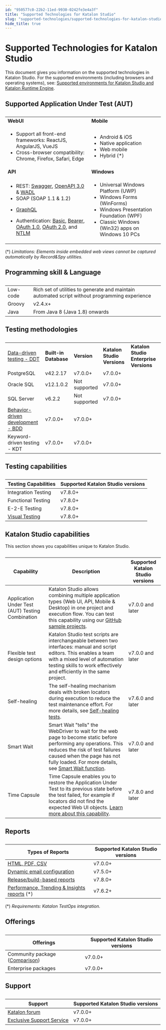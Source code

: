 ```yaml
---
id: "950577c0-22b2-11ed-9930-0242fe3e4a3f"
title: "Supported Technologies for Katalon Studio"
slug: "supported-technologies/supported-technologies-for-katalon-studio"
hide_title: true
---
```


# <a id="id" class="anchor_top_offset"/><a id="ariaid-title1" class="anchor_top_offset"/>Supported Technologies for Katalon Studio

<p xmlns="http://www.w3.org/1999/xhtml" className="p">This document gives you information on the supported technologies in <span className="ph">Katalon Studio</span>. For the supported environments (including browsers and operating systems), see: <a className="xref" href="/docs/supported-execution-environments/supported-environments-for-katalon-studio-and-katalon-runtime-engine-kre">Supported environments for <span className="ph">Katalon Studio</span> and <span className="ph">Katalon Runtime Engine</span></a>.</p> 

## <a id="id_1" class="anchor_top_offset"/>Supported Application Under Test (AUT)

<table xmlns="http://www.w3.org/1999/xhtml" className="table anchor_top_offset" id="id_1__top"><caption /><colgroup><col /><col /></colgroup><tbody className="tbody"><tr className><td className="entry"> <strong className="ph b">WebUI</strong>       </td><td className="entry"> <strong className="ph b">Mobile</strong>       </td></tr><tr className><td className="entry">         <ul className="ul"><li className="li">Support all front-end frameworks: ReactJS, AngularJS, VueJS</li><li className="li">Cross-browser compatibility: Chrome, Firefox, Safari, Edge</li></ul>       </td><td className="entry">         <ul className="ul"><li className="li">Android &amp; iOS</li><li className="li">Native application</li><li className="li">Web mobile</li><li className="li">Hybrid (*)</li></ul>       </td></tr><tr className><td className="entry"><strong className="ph b">API</strong></td><td className="entry"><strong className="ph b">Windows</strong></td></tr><tr className><td className="entry">          <ul className="ul"><li className="li">REST: <a className="xref" href="/docs/create-tests/test-objects/api-test-objects/import-web-service-objects/import-restful-requests-from-swagger-2.0">Swagger</a>, <a className="xref" href="/docs/create-tests/test-objects/api-test-objects/import-web-service-objects/import-rest-api-with-openapi-specification-3.0-to-katalon-studio">OpenAPI 3.0</a> &amp; <a className="xref" href="/docs/create-tests/test-objects/api-test-objects/import-web-service-objects/import-restful-requests-from-wadls-to-katalon-studio">WADL</a>           </li><li className="li">SOAP (SOAP 1.1 &amp; 1.2)</li><li className="li">             <p className="p"><a className="xref" href="/docs/create-tests/test-objects/api-test-objects/graphql-in-katalon-studio">GraphQL</a></p>           </li><li className="li">Authentication: <a className="xref" href="/docs/create-tests/test-objects/api-test-objects/authorization/basic-authentication-in-katalon-studio">Basic</a>, <a className="xref" href="/docs/create-tests/test-objects/api-test-objects/authorization/bearer-authentication-in-katalon-studio">Bearer</a>, <a className="xref" href="/docs/create-tests/test-objects/api-test-objects/authorization/authorization-oauth-1.0-in-katalon-studio">OAuth 1.0</a>, <a className="xref" href="/docs/create-tests/test-objects/api-test-objects/authorization/authorization-oauth-2.0-in-katalon-studio">OAuth 2.0</a>, and <a className="xref" href="/docs/create-tests/test-objects/api-test-objects/authorization/ntlm-authentication-in-katalon-studio">NTLM</a></li></ul>       </td><td className="entry">         <ul className="ul"><li className="li">Universal Windows Platform (UWP)</li><li className="li">Windows Forms (WinForms)</li><li className="li">Windows Presentation Foundation (WPF)</li><li className="li">Classic Windows (Win32) apps on Windows 10 PCs</li></ul>       </td></tr></tbody></table> 
<p xmlns="http://www.w3.org/1999/xhtml" className="p">(*) <em className="ph i">Limitations: Elements inside embedded web views cannot be captured automatically by Record&amp;Spy utilities.</em> </p> 

## <a id="id_2" class="anchor_top_offset"/>Programming skill & Language

<table xmlns="http://www.w3.org/1999/xhtml" className="table anchor_top_offset" id="id_2__8a469d65-2f4b-47d4-a77b-4761a8f73b41"><caption /><tbody className="tbody"><tr className><td className="entry">Low-code</td><td className="entry">Rich set of utilities to generate and maintain automated script         without programming experience</td></tr><tr className><td className="entry">Groovy</td><td className="entry">v2.4.x+</td></tr><tr className><td className="entry">Java</td><td className="entry">From Java 8 (Java 1.8) onwards</td></tr></tbody></table> 

## <a id="id_3" class="anchor_top_offset"/>Testing methodologies

<table xmlns="http://www.w3.org/1999/xhtml" className="table anchor_top_offset" id="id_3__f7656170-bf91-4476-b394-489e95cf925c"><caption /><colgroup><col /><col /><col /><col /><col /></colgroup><tbody className="tbody"><tr className><td className="entry" rowSpan={4}><a className="xref j-external-link" href="https://docs.katalon.com/docs/katalon-studio-enterprise/test-execution/data-driven-testing/data-driven-testing-with-katalon-studio" target="_blank">Data-driven testing - DDT</a></td><td className="entry"><strong className="ph b">Built-in Database</strong></td><td className="entry"><strong className="ph b">Version</strong></td><td className="entry"><strong className="ph b">Katalon Studio Versions</strong></td><td className="entry"><strong className="ph b">Katalon Studio Enterprise Versions</strong></td></tr><tr className><td className="entry">PostgreSQL</td><td className="entry">v42.2.17</td><td className="entry">v7.0.0+</td><td className="entry">v7.0.0+</td></tr><tr className><td className="entry">Oracle SQL</td><td className="entry">v12.1.0.2</td><td className="entry">Not supported</td><td className="entry">v7.0.0+</td></tr><tr className><td className="entry">SQL Server</td><td className="entry">v6.2.2</td><td className="entry">Not supported</td><td className="entry">v7.0.0+</td></tr><tr className><td className="entry" colSpan={3}><a className="xref j-external-link" href="https://docs.katalon.com/docs/katalon-studio-enterprise/test-design/bdd-testing-framework-cucumber-integration/bdd-testing-framework-cucumber-integration-in-katalon-studio" target="_blank">Behavior-driven development - BDD</a></td><td className="entry">v7.0.0+</td><td className="entry">v7.0.0+</td></tr><tr className><td className="entry" colSpan={3}>Keyword-driven testing - KDT</td><td className="entry">v7.0.0+</td><td className="entry">v7.0.0+</td></tr></tbody></table> 

## <a id="id_4" class="anchor_top_offset"/>Testing capabilities

<table xmlns="http://www.w3.org/1999/xhtml" className="table anchor_top_offset" id="id_4__5d2876ec-a137-4b8f-9d8a-caab413fac1b"><caption /><colgroup><col /><col /></colgroup><thead className="thead"><tr className><th className="entry anchor_top_offset" id="id_4__5d2876ec-a137-4b8f-9d8a-caab413fac1b__entry__1"><strong className="ph b">Testing Capabilities</strong>       </th><th className="entry anchor_top_offset" id="id_4__5d2876ec-a137-4b8f-9d8a-caab413fac1b__entry__2"><strong className="ph b">Supported Katalon Studio versions</strong>       </th></tr></thead><tbody className="tbody"><tr className><td className="entry" headers="id_4__5d2876ec-a137-4b8f-9d8a-caab413fac1b__entry__1 id_4__5d2876ec-a137-4b8f-9d8a-caab413fac1b__entry__2 ">Integration Testing</td><td className="entry" headers="id_4__5d2876ec-a137-4b8f-9d8a-caab413fac1b__entry__1 id_4__5d2876ec-a137-4b8f-9d8a-caab413fac1b__entry__2 ">v7.8.0+</td></tr><tr className><td className="entry" headers="id_4__5d2876ec-a137-4b8f-9d8a-caab413fac1b__entry__1 id_4__5d2876ec-a137-4b8f-9d8a-caab413fac1b__entry__2 ">Functional Testing</td><td className="entry" headers="id_4__5d2876ec-a137-4b8f-9d8a-caab413fac1b__entry__1 id_4__5d2876ec-a137-4b8f-9d8a-caab413fac1b__entry__2 ">v7.8.0+</td></tr><tr className><td className="entry" headers="id_4__5d2876ec-a137-4b8f-9d8a-caab413fac1b__entry__1 id_4__5d2876ec-a137-4b8f-9d8a-caab413fac1b__entry__2 ">E-2-E Testing</td><td className="entry" headers="id_4__5d2876ec-a137-4b8f-9d8a-caab413fac1b__entry__1 id_4__5d2876ec-a137-4b8f-9d8a-caab413fac1b__entry__2 ">v7.8.0+</td></tr><tr className><td className="entry" headers="id_4__5d2876ec-a137-4b8f-9d8a-caab413fac1b__entry__1 id_4__5d2876ec-a137-4b8f-9d8a-caab413fac1b__entry__2 "><a className="xref j-external-link" href="https://github.com/katalon-studio-samples/web-visual-testing-samples" target="_blank">Visual           Testing</a></td><td className="entry" headers="id_4__5d2876ec-a137-4b8f-9d8a-caab413fac1b__entry__1 id_4__5d2876ec-a137-4b8f-9d8a-caab413fac1b__entry__2 ">v7.8.0+</td></tr></tbody></table> 

## <a id="id_5" class="anchor_top_offset"/>Katalon Studio capabilities

<p xmlns="http://www.w3.org/1999/xhtml" className="p">This section shows you capabilities unique to <span className="ph">Katalon Studio</span>.</p> 
<table xmlns="http://www.w3.org/1999/xhtml" className="table anchor_top_offset" id="id_5__0a03e7ac-4dbf-4f27-8438-6b7a7c444b96"><caption /><colgroup><col /><col /><col /></colgroup><thead className="thead"><tr className><th className="entry anchor_top_offset" id="id_5__0a03e7ac-4dbf-4f27-8438-6b7a7c444b96__entry__1">Capability</th><th className="entry anchor_top_offset" id="id_5__0a03e7ac-4dbf-4f27-8438-6b7a7c444b96__entry__2">Description</th><th className="entry anchor_top_offset" id="id_5__0a03e7ac-4dbf-4f27-8438-6b7a7c444b96__entry__3">Supported Katalon Studio versions</th></tr></thead><tbody className="tbody"><tr className><td className="entry" headers="id_5__0a03e7ac-4dbf-4f27-8438-6b7a7c444b96__entry__1 id_5__0a03e7ac-4dbf-4f27-8438-6b7a7c444b96__entry__2 id_5__0a03e7ac-4dbf-4f27-8438-6b7a7c444b96__entry__3 ">Application Under Test (AUT) Testing Combination</td><td className="entry" headers="id_5__0a03e7ac-4dbf-4f27-8438-6b7a7c444b96__entry__1 id_5__0a03e7ac-4dbf-4f27-8438-6b7a7c444b96__entry__2 id_5__0a03e7ac-4dbf-4f27-8438-6b7a7c444b96__entry__3 "><span className="ph">Katalon Studio</span> allows combining multiple application types (Web UI, API, Mobile &amp; Desktop) in one project and execution flow. You can test this capability using our <a className="xref j-external-link" href="https://github.com/katalon-studio-samples" target="_blank">GitHub sample projects</a>.</td><td className="entry" headers="id_5__0a03e7ac-4dbf-4f27-8438-6b7a7c444b96__entry__1 id_5__0a03e7ac-4dbf-4f27-8438-6b7a7c444b96__entry__2 id_5__0a03e7ac-4dbf-4f27-8438-6b7a7c444b96__entry__3 ">v7.0.0 and later</td></tr><tr className><td className="entry" headers="id_5__0a03e7ac-4dbf-4f27-8438-6b7a7c444b96__entry__1 id_5__0a03e7ac-4dbf-4f27-8438-6b7a7c444b96__entry__2 id_5__0a03e7ac-4dbf-4f27-8438-6b7a7c444b96__entry__3 ">Flexible test design options</td><td className="entry" headers="id_5__0a03e7ac-4dbf-4f27-8438-6b7a7c444b96__entry__1 id_5__0a03e7ac-4dbf-4f27-8438-6b7a7c444b96__entry__2 id_5__0a03e7ac-4dbf-4f27-8438-6b7a7c444b96__entry__3 "><span className="ph">Katalon Studio</span> test scripts are interchangeable between two interfaces: manual and script editors. This enables a team with a mixed level of automation testing skills to work effectively and efficiently in the same project.</td><td className="entry" headers="id_5__0a03e7ac-4dbf-4f27-8438-6b7a7c444b96__entry__1 id_5__0a03e7ac-4dbf-4f27-8438-6b7a7c444b96__entry__2 id_5__0a03e7ac-4dbf-4f27-8438-6b7a7c444b96__entry__3 ">v7.0.0 and later</td></tr><tr className><td className="entry" headers="id_5__0a03e7ac-4dbf-4f27-8438-6b7a7c444b96__entry__1 id_5__0a03e7ac-4dbf-4f27-8438-6b7a7c444b96__entry__2 id_5__0a03e7ac-4dbf-4f27-8438-6b7a7c444b96__entry__3 ">Self-healing</td><td className="entry" headers="id_5__0a03e7ac-4dbf-4f27-8438-6b7a7c444b96__entry__1 id_5__0a03e7ac-4dbf-4f27-8438-6b7a7c444b96__entry__2 id_5__0a03e7ac-4dbf-4f27-8438-6b7a7c444b96__entry__3 ">The self-healing mechanism deals with broken locators during execution to reduce the test maintenance effort. For more details, see <a className="xref" href="/docs/maintain/self-healing-tests-in-katalon-studio">Self-healing tests</a>.</td><td className="entry" headers="id_5__0a03e7ac-4dbf-4f27-8438-6b7a7c444b96__entry__1 id_5__0a03e7ac-4dbf-4f27-8438-6b7a7c444b96__entry__2 id_5__0a03e7ac-4dbf-4f27-8438-6b7a7c444b96__entry__3 ">v7.6.0 and later</td></tr><tr className><td className="entry" headers="id_5__0a03e7ac-4dbf-4f27-8438-6b7a7c444b96__entry__1 id_5__0a03e7ac-4dbf-4f27-8438-6b7a7c444b96__entry__2 id_5__0a03e7ac-4dbf-4f27-8438-6b7a7c444b96__entry__3 ">Smart Wait</td><td className="entry" headers="id_5__0a03e7ac-4dbf-4f27-8438-6b7a7c444b96__entry__1 id_5__0a03e7ac-4dbf-4f27-8438-6b7a7c444b96__entry__2 id_5__0a03e7ac-4dbf-4f27-8438-6b7a7c444b96__entry__3 ">Smart Wait "tells" the WebDriver to wait for the web page to become static before performing any operations. This reduces the risk of test failures caused when the page has not fully loaded. For more details, see <a className="xref" href="/docs/create-tests/record-and-spy/webui-record-and-spy-utilities/smart-wait-function">Smart Wait function</a>.</td><td className="entry" headers="id_5__0a03e7ac-4dbf-4f27-8438-6b7a7c444b96__entry__1 id_5__0a03e7ac-4dbf-4f27-8438-6b7a7c444b96__entry__2 id_5__0a03e7ac-4dbf-4f27-8438-6b7a7c444b96__entry__3 ">v7.0.0 and later</td></tr><tr className><td className="entry" headers="id_5__0a03e7ac-4dbf-4f27-8438-6b7a7c444b96__entry__1 id_5__0a03e7ac-4dbf-4f27-8438-6b7a7c444b96__entry__2 id_5__0a03e7ac-4dbf-4f27-8438-6b7a7c444b96__entry__3 ">Time Capsule</td><td className="entry" headers="id_5__0a03e7ac-4dbf-4f27-8438-6b7a7c444b96__entry__1 id_5__0a03e7ac-4dbf-4f27-8438-6b7a7c444b96__entry__2 id_5__0a03e7ac-4dbf-4f27-8438-6b7a7c444b96__entry__3 ">Time Capsule enables you to restore the Application Under Test to its previous state before the test failed, for example if locators did not find the expected Web UI objects. <a className="xref" href="/docs/maintain/fix-broken-web-test-objects-with-time-capsule-in-katalon-studio">Learn more about this capability</a>.</td><td className="entry" headers="id_5__0a03e7ac-4dbf-4f27-8438-6b7a7c444b96__entry__1 id_5__0a03e7ac-4dbf-4f27-8438-6b7a7c444b96__entry__2 id_5__0a03e7ac-4dbf-4f27-8438-6b7a7c444b96__entry__3 ">v7.8.0 and later</td></tr></tbody></table> 

## <a id="id_6" class="anchor_top_offset"/>Reports

<table xmlns="http://www.w3.org/1999/xhtml" className="table anchor_top_offset" id="id_6__f6a5cf81-0f56-44bf-b21c-9bc9a5fc126a"><caption /><colgroup><col /><col /></colgroup><thead className="thead"><tr className><th className="entry anchor_top_offset" id="id_6__f6a5cf81-0f56-44bf-b21c-9bc9a5fc126a__entry__1"><strong className="ph b">Types of Reports</strong>       </th><th className="entry anchor_top_offset" id="id_6__f6a5cf81-0f56-44bf-b21c-9bc9a5fc126a__entry__2"><strong className="ph b">Supported Katalon Studio versions</strong>       </th></tr></thead><tbody className="tbody"><tr className><td className="entry" headers="id_6__f6a5cf81-0f56-44bf-b21c-9bc9a5fc126a__entry__1 id_6__f6a5cf81-0f56-44bf-b21c-9bc9a5fc126a__entry__2 "><a className="xref" href="/docs/analyze/reports/view-test-reports/view-test-reports-in-katalon-studio/view-test-suite-and-test-suite-collection-reports-in-katalon-studio#id_7">HTML,           PDF, CSV</a>       </td><td className="entry" headers="id_6__f6a5cf81-0f56-44bf-b21c-9bc9a5fc126a__entry__1 id_6__f6a5cf81-0f56-44bf-b21c-9bc9a5fc126a__entry__2 ">v7.0.0+</td></tr><tr className><td className="entry" headers="id_6__f6a5cf81-0f56-44bf-b21c-9bc9a5fc126a__entry__1 id_6__f6a5cf81-0f56-44bf-b21c-9bc9a5fc126a__entry__2 "><a className="xref" href="/docs/analyze/reports/manage-reports/share-test-reports-via-email-in-katalon-studio">Dynamic           email configuration</a>       </td><td className="entry" headers="id_6__f6a5cf81-0f56-44bf-b21c-9bc9a5fc126a__entry__1 id_6__f6a5cf81-0f56-44bf-b21c-9bc9a5fc126a__entry__2 ">v7.5.0+</td></tr><tr className><td className="entry" headers="id_6__f6a5cf81-0f56-44bf-b21c-9bc9a5fc126a__entry__1 id_6__f6a5cf81-0f56-44bf-b21c-9bc9a5fc126a__entry__2 "><a className="xref" href="/docs/analyze/reports/generate-test-reports/generate-screen-based-videos-in-katalon-studio-reports#id_1">Release/build-based           reports</a>       </td><td className="entry" headers="id_6__f6a5cf81-0f56-44bf-b21c-9bc9a5fc126a__entry__1 id_6__f6a5cf81-0f56-44bf-b21c-9bc9a5fc126a__entry__2 ">v7.8.0+</td></tr><tr className><td className="entry" headers="id_6__f6a5cf81-0f56-44bf-b21c-9bc9a5fc126a__entry__1 id_6__f6a5cf81-0f56-44bf-b21c-9bc9a5fc126a__entry__2 "><a className="xref" href="/docs/get-started/set-up-your-workspace/integrate-katalon-testops-and-katalon-testcloud-with-katalon-studio">Performance,           Trending &amp; Insights reports</a> (*)</td><td className="entry" headers="id_6__f6a5cf81-0f56-44bf-b21c-9bc9a5fc126a__entry__1 id_6__f6a5cf81-0f56-44bf-b21c-9bc9a5fc126a__entry__2 ">v7.6.2+</td></tr></tbody></table> 
<p xmlns="http://www.w3.org/1999/xhtml" className="p">(*) <em className="ph i">Requirements: Katalon TestOps integration.</em> </p> 

## <a id="id_12" class="anchor_top_offset"/>Offerings

<table xmlns="http://www.w3.org/1999/xhtml" className="table anchor_top_offset" id="id_12__e05ae8f5-a87b-45bc-a449-720e8a627a3e"><caption /><colgroup><col /><col /></colgroup><thead className="thead"><tr className><th className="entry anchor_top_offset" id="id_12__e05ae8f5-a87b-45bc-a449-720e8a627a3e__entry__1">Offerings</th><th className="entry anchor_top_offset" id="id_12__e05ae8f5-a87b-45bc-a449-720e8a627a3e__entry__2">Supported Katalon Studio versions</th></tr></thead><tbody className="tbody"><tr className><td className="entry" headers="id_12__e05ae8f5-a87b-45bc-a449-720e8a627a3e__entry__1 id_12__e05ae8f5-a87b-45bc-a449-720e8a627a3e__entry__2 ">Community package (<a className="xref j-external-link" href="https://www.katalon.com/pricing/" target="_blank">Comparison</a>)</td><td className="entry" headers="id_12__e05ae8f5-a87b-45bc-a449-720e8a627a3e__entry__1 id_12__e05ae8f5-a87b-45bc-a449-720e8a627a3e__entry__2 ">v7.0.0+</td></tr><tr className><td className="entry" headers="id_12__e05ae8f5-a87b-45bc-a449-720e8a627a3e__entry__1 id_12__e05ae8f5-a87b-45bc-a449-720e8a627a3e__entry__2 ">Enterprise packages</td><td className="entry" headers="id_12__e05ae8f5-a87b-45bc-a449-720e8a627a3e__entry__1 id_12__e05ae8f5-a87b-45bc-a449-720e8a627a3e__entry__2 ">v7.0.0+</td></tr></tbody></table> 

## <a id="id_13" class="anchor_top_offset"/>Support

<table xmlns="http://www.w3.org/1999/xhtml" className="table anchor_top_offset" id="id_13__38b69819-1551-4636-b815-15fbd07ba165"><caption /><colgroup><col /><col /></colgroup><thead className="thead"><tr className><th className="entry anchor_top_offset" id="id_13__38b69819-1551-4636-b815-15fbd07ba165__entry__1">Support</th><th className="entry anchor_top_offset" id="id_13__38b69819-1551-4636-b815-15fbd07ba165__entry__2"><strong className="ph b">Supported Katalon Studio versions</strong>       </th></tr></thead><tbody className="tbody"><tr className><td className="entry" headers="id_13__38b69819-1551-4636-b815-15fbd07ba165__entry__1 id_13__38b69819-1551-4636-b815-15fbd07ba165__entry__2 "><a className="xref j-external-link" href="https://forum.katalon.com/" target="_blank">Katalon forum</a>       </td><td className="entry" headers="id_13__38b69819-1551-4636-b815-15fbd07ba165__entry__1 id_13__38b69819-1551-4636-b815-15fbd07ba165__entry__2 ">v7.0.0+</td></tr><tr className><td className="entry" headers="id_13__38b69819-1551-4636-b815-15fbd07ba165__entry__1 id_13__38b69819-1551-4636-b815-15fbd07ba165__entry__2 "><a className="xref j-external-link" href="https://www.katalon.com/pricing/" target="_blank">Exclusive Support           Service</a>       </td><td className="entry" headers="id_13__38b69819-1551-4636-b815-15fbd07ba165__entry__1 id_13__38b69819-1551-4636-b815-15fbd07ba165__entry__2 ">v7.0.0+</td></tr></tbody></table> 
